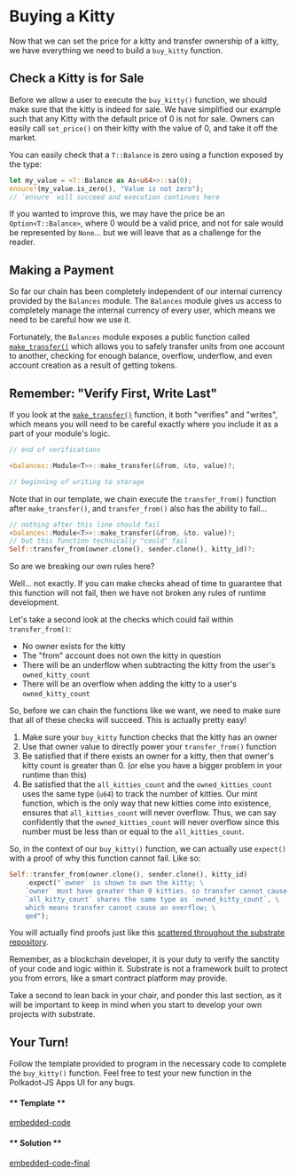 Buying a Kitty
===

Now that we can set the price for a kitty and transfer ownership of a kitty, we have everything we need to build a `buy_kitty` function.

## Check a Kitty is for Sale

Before we allow a user to execute the `buy_kitty()` function, we should make sure that the kitty is indeed for sale. We have simplified our example such that any Kitty with the default price of 0 is not for sale. Owners can easily call `set_price()` on their kitty with the value of 0, and take it off the market.

You can easily check that a `T::Balance` is zero using a function exposed by the type:

```rust
let my_value = <T::Balance as As<u64>>::sa(0);
ensure!(my_value.is_zero(), "Value is not zero");
// `ensure` will succeed and execution continues here
```

If you wanted to improve this, we may have the price be an `Option<T::Balance>`, where 0 would be a valid price, and not for sale would be represented by `None`... but we will leave that as a challenge for the reader.

## Making a Payment

So far our chain has been completely independent of our internal currency provided by the `Balances` module. The `Balances` module gives us access to completely manage the internal currency of every user, which means we need to be careful how we use it.

Fortunately, the `Balances` module exposes a public function called [`make_transfer()`](https://crates.parity.io/srml_balances/struct.Module.html#method.make_transfer) which allows you to safely transfer units from one account to another, checking for enough balance, overflow, underflow, and even account creation as a result of getting tokens.

## Remember: "Verify First, Write Last"

If you look at the [`make_transfer()`](https://crates.parity.io/srml_balances/struct.Module.html#method.make_transfer) function, it both "verifies" and "writes", which means you will need to be careful exactly where you include it as a part of your module's logic.

```rust
// end of verifications

<balances::Module<T>>::make_transfer(&from, &to, value)?;

// beginning of writing to storage
```

Note that in our template, we chain execute the `transfer_from()` function after `make_transfer()`, and `transfer_from()` also has the ability to fail...

```rust
// nothing after this line should fail
<balances::Module<T>>::make_transfer(&from, &to, value)?;
// but this function technically "could" fail
Self::transfer_from(owner.clone(), sender.clone(), kitty_id)?;
```

So are we breaking our own rules here?

Well... not exactly. If you can make checks ahead of time to guarantee that this function will not fail, then we have not broken any rules of runtime development.

Let's take a second look at the checks which could fail within `transfer_from()`:

* No owner exists for the kitty
* The "from" account does not own the kitty in question
* There will be an underflow when subtracting the kitty from the user's `owned_kitty_count`
* There will be an overflow when adding the kitty to a user's `owned_kitty_count`

So, before we can chain the functions like we want, we need to make sure that all of these checks will succeed. This is actually pretty easy!

1. Make sure your `buy_kitty` function checks that the kitty has an owner
2. Use that owner value to directly power your `transfer_from()` function
3. Be satisfied that if there exists an owner for a kitty, then that owner's kitty count is greater than 0. (or else you have a bigger problem in your runtime than this)
4. Be satisfied that the `all_kitties_count` and the `owned_kitties_count` uses the same type (`u64`) to track the number of kitties. Our mint function, which is the only way that new kitties come into existence, ensures that `all_kitties_count` will never overflow. Thus, we can say confidently that the `owned_kitties_count` will never overflow since this number must be less than or equal to the `all_kitties_count`.

So, in the context of our `buy_kitty()` function, we can actually use `expect()` with a proof of why this function cannot fail. Like so:

``` rust
Self::transfer_from(owner.clone(), sender.clone(), kitty_id)
    .expect("`owner` is shown to own the kitty; \
    `owner` must have greater than 0 kitties, so transfer cannot cause underflow; \
    `all_kitty_count` shares the same type as `owned_kitty_count`, \
    which means transfer cannot cause an overflow; \
    qed");
```

You will actually find proofs just like this [scattered throughout the substrate repository](https://github.com/paritytech/substrate/search?q=expect).

Remember, as a blockchain developer, it is your duty to verify the sanctity of your code and logic within it. Substrate is not a framework built to protect you from errors, like a smart contract platform may provide.

Take a second to lean back in your chair, and ponder this last section, as it will be important to keep in mind when you start to develop your own projects with substrate.

## Your Turn!

Follow the template provided to program in the necessary code to complete the `buy_kitty()` function. Feel free to test your new function in the Polkadot-JS Apps UI for any bugs.

<!-- tabs:start -->

#### ** Template **

[embedded-code](./assets/3.3-template.rs ':include :type=code embed-template')

#### ** Solution **

[embedded-code-final](./assets/3.3-finished-code.rs ':include :type=code embed-final')

<!-- tabs:end -->
